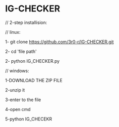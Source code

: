 # IG-CHECKER


// 2-step installision:

// linux:

1- git clone https://github.com/3r0-r/IG-CHECKER.git 

2- cd 'file path'

2- python IG_CHECKER.py

// windows:

1-DOWNLOAD THE ZIP FILE

2-unzip it 

3-enter to the file 

4-open cmd 

5-python IG_CHECEKR


